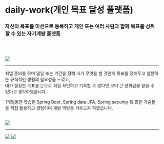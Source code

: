 # daily-work(개인 목표 달성 플랫폼)
### 자신의 목표를 미션으로 등록하고 개인 또는 여러 사람과 함께 목표를 성취할 수 있는 자기계발 플랫폼
<br><br>
<div><img src="https://img.shields.io/badge/개발목적-3DDC84?style=flat-square"/></div>
<hr>
<p>취업 준비를 하며 일일 또는 기간을 정해 내가 무엇을 할 것인지 목표를 정해두고 실천하는 규칙적인 생활의 필요성을 느꼈고,<br>
내가 설정한 목표를 눈으로 직접 확인하고 기록할 수 있다면 보다 큰 성취감을 얻을 수 있다고 생각하였습니다.<p>
<p>1개월동안 학습한 Spring Boot, Spring data JPA, Spring security 등 많은 기술들을 직접 활용하고 경험하며 개발 역량을 키우고자 하였습니다.</p>
<br>
<img src="https://img.shields.io/badge/개발환경-3DDC84?style=flat-square"/>
<hr>
<img src="https://img.shields.io/badge/Java 1.8-007396?style=flat-square&logo=java&logoColor=white"/>
<img src="https://img.shields.io/badge/Spring Boot-6DB33F?style=flat-square&logo=springboot&logoColor=white"/>
